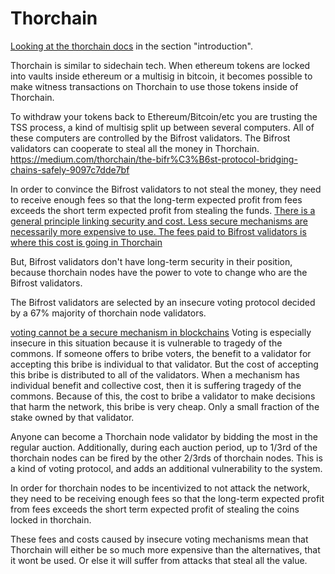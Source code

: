 Thorchain
============

[Looking at the thorchain docs](https://docs.thorchain.org/) in the section "introduction".

Thorchain is similar to sidechain tech. When ethereum tokens are locked into vaults inside ethereum or a multisig in bitcoin, it becomes possible to make witness transactions on Thorchain to use those tokens inside of Thorchain.

To withdraw your tokens back to Ethereum/Bitcoin/etc you are trusting the TSS process, a kind of multisig split up between several computers. All of these computers are controlled by the Bifrost validators. The Bifrost validators can cooperate to steal all the money in Thorchain.
https://medium.com/thorchain/the-bifr%C3%B6st-protocol-bridging-chains-safely-9097c7dde7bf

In order to convince the Bifrost validators to not steal the money, they need to receive enough fees so that the long-term expected profit from fees exceeds the short term expected profit from stealing the funds.
[There is a general principle linking security and cost. Less secure mechanisms are necessarily more expensive to use. The fees paid to Bifrost validators is where this cost is going in Thorchain](../design/consensus_efficiency.md)

But, Bifrost validators don't have long-term security in their position, because thorchain nodes have the power to vote to change who are the Bifrost validators.

The Bifrost validators are selected by an insecure voting protocol decided by a 67% majority of thorchain node validators.

[voting cannot be a secure mechanism in blockchains](../design/voting_in_blockchains.md)
Voting is especially insecure in this situation because it is vulnerable to tragedy of the commons. If someone offers to bribe voters, the benefit to a validator for accepting this bribe is individual to that validator. But the cost of accepting this bribe is distributed to all of the validators. When a mechanism has individual benefit and collective cost, then it is suffering tragedy of the commons. Because of this, the cost to bribe a validator to make decisions that harm the network, this bribe is very cheap. Only a small fraction of the stake owned by that validator.

Anyone can become a Thorchain node validator by bidding the most in the regular auction.
Additionally, during each auction period, up to 1/3rd of the thorchain nodes can be fired by the other 2/3rds of thorchain nodes.
This is a kind of voting protocol, and adds an additional vulnerability to the system.

In order for thorchain nodes to be incentivized to not attack the network, they need to be receiving enough fees so that the long-term expected profit from fees exceeds the short term expected profit of stealing the coins locked in thorchain.

These fees and costs caused by insecure voting mechanisms mean that Thorchain will either be so much more expensive than the alternatives, that it wont be used. Or else it will suffer from attacks that steal all the value.

